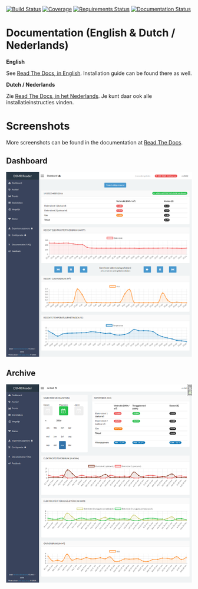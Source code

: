 [![Build Status](https://travis-ci.org/dennissiemensma/dsmr-reader.svg?branch=master)](https://travis-ci.org/dennissiemensma/dsmr-reader)
[![Coverage](https://codecov.io/github/dennissiemensma/dsmr-reader/coverage.svg?branch=master)](https://codecov.io/gh/dennissiemensma/dsmr-reader/branch/master)
[![Requirements Status](https://requires.io/github/dennissiemensma/dsmr-reader/requirements.svg?branch=master)](https://requires.io/github/dennissiemensma/dsmr-reader/requirements/?branch=master)
[![Documentation Status](https://readthedocs.org/projects/dsmr-reader/badge/?version=latest)](https://dsmr-reader.readthedocs.io/en/latest/?badge=latest)


# Documentation (English & Dutch / Nederlands)

**English**

See [Read The Docs, in English](https://dsmr-reader.readthedocs.io/en/latest/). Installation guide can be found there as well.

**Dutch / Nederlands**

Zie [Read The Docs, in het Nederlands](https://dsmr-reader.readthedocs.io/nl/latest/). Je kunt daar ook alle installatieinstructies vinden.


# Screenshots
More screenshots can be found in the documentation at [Read The Docs](https://dsmr-reader.readthedocs.io/en/latest/screenshots.html).

## Dashboard
![Dashboard](docs/_static/screenshots/dashboard.png)

## Archive
![Archive](docs/_static/screenshots/archive.png)
